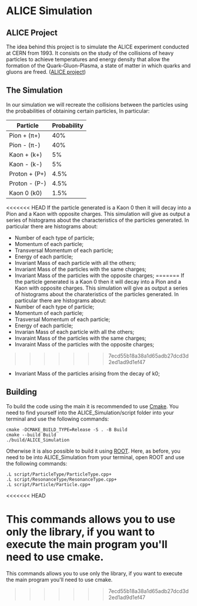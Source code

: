 <h1>ALICE Simulation</h1>
<h2>ALICE Project</h2>
<p>The idea behind this project is to simulate the ALICE experiment conducted at CERN from 1993.
It consists on the study of the collisions of heavy particles to achieve temperatures and energy density that allow the formation of the Quark-Gluon-Plasma, a state of matter in which quarks and gluons are freed. (<a href="https://home.cern/science/experiments/alice">ALICE project</a>)</p>

<h2>The Simulation</h2>
<p>In our simulation we will recreate the collisions between the particles using the probabilities of obtaining certain particles, In particular: </p>

| Particle | Probability |
| -------- | ----------- |
| Pion + (π+)| 40% |
| Pion - (π-) | 40% |
| Kaon + (k+) | 5% |
| Kaon - (k-) | 5% |
| Proton + (P+)| 4.5% |
| Proton - (P-) | 4.5% |
| Kaon 0 (k0) | 1.5% |

<<<<<<< HEAD
If the particle generated is a Kaon 0 then it will decay into a Pion and a Kaon with opposite charges. This simulation will give as output a series of histograms about the characteristics of the particles generated. In particular there are histograms about:
 - Number of each type of particle;
 - Momentum of each particle;
 - Transversal Momentum of each particle;
 - Energy of each particle;
 - Invariant Mass of each particle with all the others;
 - Invariant Mass of the particles with the same charges;
 - Invariant Mass of the particles with the opposite charges;
=======
If the particle generated is a Kaon 0 then it will decay into a Pion and a Kaon with opposite charges. This simulation will give as output a series of histograms about the charateristics of the particles generated. In particular there are histograms about:
 - Number of each type of particle;
 - Momentum of each particle;
 - Trasversal Momentum of each particle;
 - Energy of each particle;
 - Invarian Mass of each particle with all the others;
 - Invaraint Mass of the particles with the same charges;
 - Invaraint Mass of the particles with the opposite charges;
>>>>>>> 7ecd55b18a38a1d65adb27dcd3d2ed1ad9d1ef47
 - Invariant Mass of the particles arising from the decay of k0;

<h2> Building </h2>
<p>To build the code using the main it is recommended to use <a href="https://cmake.org">Cmake</a>. You need to find yourself into the ALICE_Simulation/script folder into your terminal and use the following commands: </p>

~~~
cmake -DCMAKE_BUILD_TYPE=Release -S . -B Build
cmake --build Build
./build/ALICE_Simulation
~~~

<p>Otherwise it is also possible to build it using <a href="https://root.cern">ROOT</a>. Here, as before, you need to be into ALICE_Simulation from your terminal, open ROOT and use the following commands: </p>

~~~
.L script/ParticleType/ParticleType.cpp+
.L script/ResonanceType/ResonanceType.cpp+
.L script/Particle/Particle.cpp+
~~~
<<<<<<< HEAD

This commands allows you to use only the library, if you want to execute the main program you'll need to use cmake.
=======
 
This commands allows you to use only the library, if you want to execute the main program you'll need to use cmake.

>>>>>>> 7ecd55b18a38a1d65adb27dcd3d2ed1ad9d1ef47
